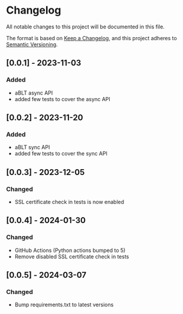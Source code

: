# Changelog

All notable changes to this project will be documented in this file.

The format is based on [Keep a Changelog](https://keepachangelog.com/en/1.0.0/),
and this project adheres to [Semantic Versioning](https://semver.org/spec/v2.0.0.html).

## [0.0.1] - 2023-11-03

### Added
- aBLT async API
- added few tests to cover the async API

## [0.0.2] - 2023-11-20

### Added
- aBLT sync API
- added few tests to cover the sync API

## [0.0.3] - 2023-12-05

### Changed
- SSL certificate check in tests is now enabled

## [0.0.4] - 2024-01-30

### Changed
- GitHub Actions (Python actions bumped to 5)
- Remove disabled SSL certificate check in tests

## [0.0.5] - 2024-03-07

### Changed
- Bump requirements.txt to latest versions

